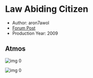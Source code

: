# Law Abiding Citizen

* Author: aron7awol
* [Forum Post](https://www.avsforum.com/threads/bass-eq-for-filtered-movies.2995212/post-57080794)
* Production Year: 2009

## Atmos

![img 0](https://i.imgur.com/CoqTr8Z.jpg)

![img 0](https://i.imgur.com/WlAoILh.jpg)

